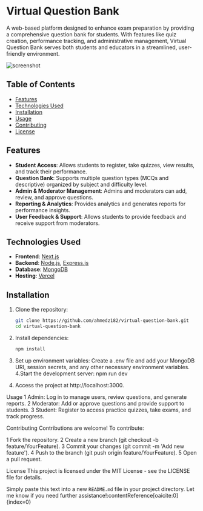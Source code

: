 # Virtual Question Bank

A web-based platform designed to enhance exam preparation by providing a comprehensive question bank for students. With features like quiz creation, performance tracking, and administrative management, Virtual Question Bank serves both students and educators in a streamlined, user-friendly environment.

![screenshot](https://github.com/user-attachments/assets/987fffb2-ca63-4ed5-9d93-9fc2c80a9aaa)

## Table of Contents

- [Features](#features)
- [Technologies Used](#technologies-used)
- [Installation](#installation)
- [Usage](#usage)
- [Contributing](#contributing)
- [License](#license)

## Features

- **Student Access**: Allows students to register, take quizzes, view results, and track their performance.
- **Question Bank**: Supports multiple question types (MCQs and descriptive) organized by subject and difficulty level.
- **Admin & Moderator Management**: Admins and moderators can add, review, and approve questions.
- **Reporting & Analytics**: Provides analytics and generates reports for performance insights.
- **User Feedback & Support**: Allows students to provide feedback and receive support from moderators.

## Technologies Used

- **Frontend**: [Next.js](https://nextjs.org/)
- **Backend**: [Node.js](https://nodejs.org/), [Express.js](https://expressjs.com/)
- **Database**: [MongoDB](https://www.mongodb.com/)
- **Hosting**: [Vercel](https://vercel.com/)

## Installation

1. Clone the repository:

   ```bash
   git clone https://github.com/ahmedz182/virtual-question-bank.git
   cd virtual-question-bank
   
2. Install dependencies:
    ```bash
   npm install
    
3. Set up environment variables:
    Create a .env file and add your MongoDB URI, session secrets, and any other necessary environment variables.
4.Start the development server:
   npm run dev
5. Access the project at http://localhost:3000.

Usage
   1 Admin: Log in to manage users, review questions, and generate reports.
   2 Moderator: Add or approve questions and provide support to students.
   3 Student: Register to access practice quizzes, take exams, and track progress.
   
Contributing
  Contributions are welcome! To contribute:
  
 1 Fork the repository.
 2 Create a new branch (git checkout -b feature/YourFeature).
 3 Commit your changes (git commit -m 'Add new feature').
 4 Push to the branch (git push origin feature/YourFeature).
 5 Open a pull request.
 
License
This project is licensed under the MIT License - see the LICENSE file for details.

Simply paste this text into a new `README.md` file in your project directory. Let me know if you need further assistance! &#8203;:contentReference[oaicite:0]{index=0}&#8203;


